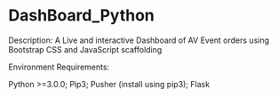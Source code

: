 # DashBoard_Python

Description:
A Live and interactive Dashboard of AV Event orders using Bootstrap CSS and JavaScript scaffolding



Environment Requirements:

Python >=3.0.0;
Pip3;
Pusher (install using pip3);
Flask
